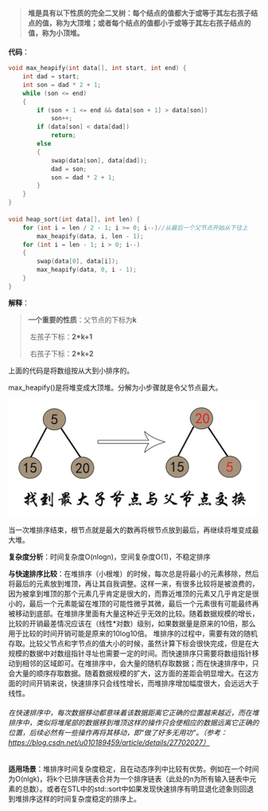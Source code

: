 > #### **堆是具有以下性质的完全二叉树：每个结点的值都大于或等于其左右孩子结点的值，称为大顶堆；或者每个结点的值都小于或等于其左右孩子结点的值，称为小顶堆。**

**代码**：

```c++
void max_heapify(int data[], int start, int end) {
	int dad = start;
	int son = dad * 2 + 1;
	while (son <= end)
	{
		if (son + 1 <= end && data[son + 1] > data[son])
			son++;
		if (data[son] < data[dad])
			return;
		else
		{
			swap(data[son], data[dad]);
			dad = son;
			son = dad * 2 + 1;
		}
	}
}

void heap_sort(int data[], int len) {
	for (int i = len / 2 - 1; i >= 0; i--)//从最后一个父节点开始从下往上
		max_heapify(data, i, len - 1);
	for (int i = len - 1; i > 0; i--)
	{
		swap(data[0], data[i]);
		max_heapify(data, 0, i - 1);
	}
}

```

**解释**：

> **一个重要的性质**：父节点的下标为**k**
>
> ​                               左孩子下标：**2*k+1**
>
> ​                                右孩子下标：**2*k+2**



上面的代码是将数组按从大到小排序的。

max_heapify()是将堆变成大顶堆。分解为小步骤就是令父节点最大。

![](https://github.com/llllllllr/Algorithm/blob/master/images/%E5%A0%86%E6%8E%92%E5%BA%8F.jpg?raw=true)

当一次堆排序结束，根节点就是最大的数再将根节点放到最后，再继续将堆变成最大堆。

**复杂度分析**：时间复杂度O(nlogn)，空间复杂度O(1)，不稳定排序

**与快速排序比较**：在堆排序（小根堆）的时候，每次总是将最小的元素移除，然后将最后的元素放到堆顶，再让其自我调整。这样一来，有很多比较将是被浪费的，因为被拿到堆顶的那个元素几乎肯定是很大的，而靠近堆顶的元素又几乎肯定是很小的，最后一个元素能留在堆顶的可能性微乎其微，最后一个元素很有可能最终再被移动到底部。在堆排序里面有大量这种近乎无效的比较。随着数据规模的增长，比较的开销最差情况应该在（线性*对数）级别，如果数据量是原来的10倍，那么用于比较的时间开销可能是原来的10log10倍。
        堆排序的过程中，需要有效的随机存取。比较父节点和字节点的值大小的时候，虽然计算下标会很快完成，但是在大规模的数据中对数组指针寻址也需要一定的时间。而快速排序只需要将数组指针移动到相邻的区域即可。在堆排序中，会大量的随机存取数据；而在快速排序中，只会大量的顺序存取数据。随着数据规模的扩大，这方面的差距会明显增大。在这方面的时间开销来说，快速排序只会线性增长，而堆排序增加幅度很大，会远远大于线性。

######         在快速排序中，每次数据移动都意味着该数据距离它正确的位置越来越近，而在堆排序中，类似将堆尾部的数据移到堆顶这样的操作只会使相应的数据远离它正确的位置，后续必然有一些操作再将其移动，即“做了好多无用功”。（参考：https://blog.csdn.net/u010189459/article/details/27702027）
**适用场景**：堆排序时间复杂度稳定，且在动态序列中比较有优势。例如在一个时间为O(nlgk)，将k个已排序链表合并为一个排序链表（此处的n为所有输入链表中元素的总数）。或者在STL中的std::sort中如果发现快速排序有明显退化迹象则回退到堆排序这样的时间复杂度稳定的排序上。

